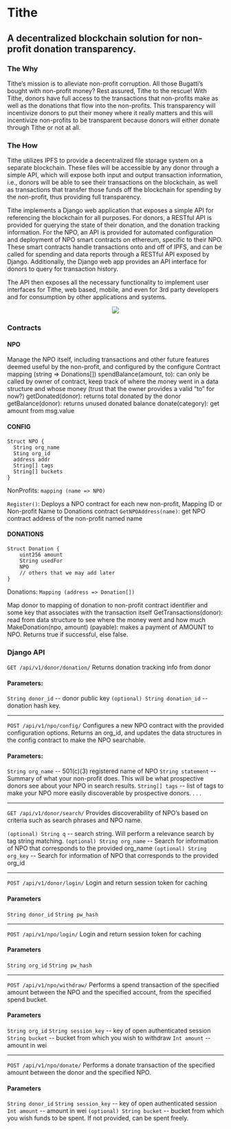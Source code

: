 # Tithe

## A decentralized blockchain solution for non-profit donation transparency.

### The Why
Tithe’s mission is to alleviate non-profit corruption. All those Bugatti’s bought with non-profit money? Rest assured, Tithe to the rescue! With Tithe, donors have full access to the transactions that non-profits make as well as the donations that flow into the non-profits. This transparency will incentivize donors to put their money where it really matters and this will incentivize non-profits to be transparent because donors will either donate through Tithe or not at all.

### The How

Tithe utilizes IPFS to provide a decentralized file storage system on a separate blockchain. These files will be accessible by any donor through a simple API, which will expose both input and output transaction information, i.e., donors will be able to see their transactions on the blockchain, as well as transactions that transfer those funds off the blockchain for spending by the non-profit, thus providing full transparency.

Tithe implements a Django web application that exposes a simple API for referencing the blockchain for all purposes. For donors, a RESTful API is provided for querying the state of their donation, and the donation tracking information. For the NPO, an API is provided for automated configuration and deployment of NPO smart contracts on ethereum, specific to their NPO. These smart contracts handle transactions onto and off of IPFS, and can be called for spending and data reports through a RESTful API exposed by Django. Additionally, the Django web app provides an API interface for donors to query for transaction history.

The API then exposes all the necessary functionality to implement user interfaces for Tithe, web based, mobile, and even for 3rd party developers and for consumption by other applications and systems.

<p align="center">
  <img src="https://github.com/williampsmith/Tithe/blob/master/Assets/architecture.png">
  <br/>
</p>

### Contracts

#### NPO
Manage the NPO itself, including transactions and other future features deemed useful by the non-profit, and configured by the configure Contract
mapping (string => Donations[])
spendBalance(amount, to): can only be called by owner of contract, keep track of where the money went in a data structure and whose money (trust that the owner provides a valid “to” for now?)
getDonated(donor): returns total donated by the donor
getBalance(donor): returns unused donated balance
donate(category): get amount from msg.value

#### CONFIG
```
Struct NPO {
  String org_name
  Sting org_id
  address addr
  String[] tags
  String[] buckets
}
```

NonProfits: `mapping (name => NPO)`

`Register()`: Deploys a NPO contract for each new non-profit, Mapping ID or Non-profit Name to Donations contract
`GetNPOAddress(name)`: get NPO contract address of the non-profit named name


#### DONATIONS
```
Struct Donation {
	uint256 amount
	String usedFor
	NPO
	// others that we may add later
}
```

Donations: `Mapping (address => Donation[])`

Map donor to mapping of donation to non-profit contract identifier and some key that associates with the transaction itself
GetTransactions(donor): read from data structure to see where the money went and how much
MakeDonation(npo, amount) (payable): makes a payment of AMOUNT to NPO. Returns true if successful, else false.


### Django API

`GET /api/v1/donor/donation/`
Returns donation tracking info from donor

#### Parameters:
`String donor_id` -- donor public key
`(optional) String donation_id` -- donation hash key.


---


`POST /api/v1/npo/config/`
Configures a new NPO contract with the provided configuration options. Returns an org_id, and updates the data structures in the config contract to make the NPO searchable.

#### Parameters:
`String org_name` -- 501(c)(3) registered name of NPO
`String statement` -- Summary of what your non-profit does. This will be what prospective donors see about your NPO in search results.
`String[] tags` -- list of tags to make your NPO more easily discoverable by prospective donors.
.
.
.


----


`GET /api/v1/donor/search/`
Provides discoverability of NPO’s based on criteria such as search phrases and NPO name.

`(optional) String q` -- search string. Will perform a relevance search by tag string matching.
`(optional) String org_name` -- Search for information of NPO that corresponds to the provided org_name
`(optional) String org_key` -- Search for information of NPO that corresponds to the provided org_id


----


`POST /api/v1/donor/login/`
Login and return session token for caching

#### Parameters
`String donor_id`
`String pw_hash`


----



`POST /api/v1/npo/login/`
Login and return session token for caching

#### Parameters
`String org_id`
`String pw_hash`


----


`POST /api/v1/npo/withdraw/`
Performs a spend transaction of the specified amount between the NPO and the specified account, from the specified spend bucket.

#### Parameters
`String org_id`
`String session_key` -- key of open authenticated session
`String bucket` -- bucket from which you wish to withdraw
`Int amount` -- amount in wei


----


`POST /api/v1/npo/donate/`
Performs a donate transaction of the specified amount between the donor and the specified NPO.

#### Parameters
`String donor_id`
`String session_key` -- key of open authenticated session
`Int amount` -- amount in wei
`(optional) String bucket` -- bucket from which you wish funds to be spent. If not provided, can be spent freely.
